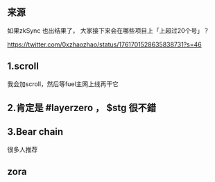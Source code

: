 ## 来源
如果zkSync 也出结果了，
大家接下来会在哪些项目上「上超过20个号」？

https://twitter.com/0xzhaozhao/status/1761701528635838731?s=46

## 1.scroll
我会加scroll，然后等fuel主网上线再干它


## 2.肯定是 #layerzero ， $stg 很不錯

## 3.Bear chain
很多人推荐

## zora